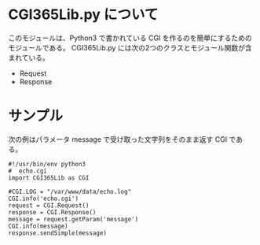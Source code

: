 # CGI365Lib.py について
このモジュールは、Python3 で書かれている CGI を作るのを簡単にするためのモジュールである。
CGI365Lib.py には次の2つのクラスとモジュール関数が含まれている。
* Request
* Response

# サンプル
次の例はパラメータ message で受け取った文字列をそのまま返す CGI である。
```python:echo.cgi
#!/usr/bin/env python3
#  echo.cgi
import CGI365Lib as CGI

#CGI.LOG = "/var/www/data/echo.log"
CGI.info('echo.cgi')
request = CGI.Request()
response = CGI.Response()
message = request.getParam('message')
CGI.info(message)
response.sendSimple(message)
```